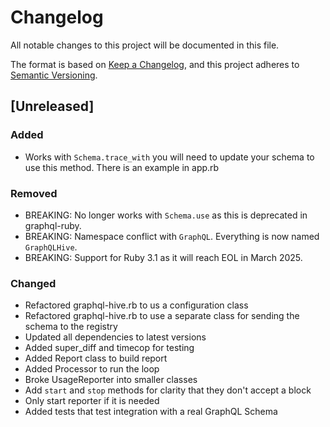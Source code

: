 # Changelog

All notable changes to this project will be documented in this file.

The format is based on [Keep a Changelog](https://keepachangelog.com/en/1.1.0/),
and this project adheres to [Semantic Versioning](https://semver.org/spec/v2.0.0.html).

## [Unreleased]

### Added
- Works with `Schema.trace_with` you will need to update your schema to use this method. There is an example in app.rb

### Removed
- BREAKING: No longer works with `Schema.use` as this is deprecated in graphql-ruby.
- BREAKING: Namespace conflict with `GraphQL`. Everything is now named `GraphQLHive`.
- BREAKING: Support for Ruby 3.1 as it will reach EOL in March 2025.

### Changed
- Refactored graphql-hive.rb to us a configuration class
- Refactored graphql-hive.rb to use a separate class for sending the schema to the registry
- Updated all dependencies to latest versions
- Added super_diff and timecop for testing
- Added Report class to build report
- Added Processor to run the loop
- Broke UsageReporter into smaller classes
- Add `start` and `stop` methods for clarity that they don't accept a block
- Only start reporter if it is needed
- Added tests that test integration with a real GraphQL Schema
